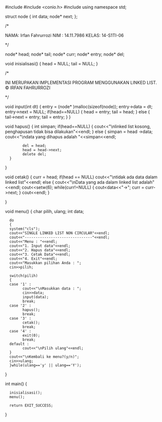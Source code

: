 #include <iostream>
#include <conio.h>
#include <iomanip> 
using namespace std;

struct node
{
      int data;
      node* next; 
};


/* 

NAMA: Irfan Fahrurrozi
NIM : 14.11.7986
KELAS: 14-S1TI-06

 */

node* head;
node* tail;
node* curr;
node* entry;
node* del;

void inisialisasi()
{
      head = NULL;
      tail = NULL;
}

/* 

INI MERUPAKAN IMPLEMENTASI PROGRAM
MENGGUNAKAN LINKED LIST.
© IRFAN FAHRURROZI

 */

void input(int dt)
{
      entry = (node* )malloc(sizeof(node)); 
      entry->data = dt;
      entry->next = NULL;
      if(head==NULL)
      {
            head = entry;
            tail = head;
      }
      else
      {
            tail->next = entry;
            tail = entry;
      }
}

void hapus()
{
      int simpan;
      if(head==NULL)
      {
            cout<<"\nlinked list kosong, penghapusan tidak bisa dilakukan"<<endl;
      }
      else
      {
            simpan  = head ->data;
            cout<<"\ndata yang dihapus adalah "<<simpan<<endl;
           
            del = head;
            head = head->next;
            delete del;
      }
}

void cetak()
{
      curr = head;
      if(head == NULL)
            cout<<"\ntidak ada data dalam linked list"<<endl;
      else
      {
            cout<<"\nData yang ada dalam linked list adalah"<<endl;
            cout<<setw(6);
            while(curr!=NULL)
            {
                  cout<<curr->data<<"->";
                  curr = curr->next;
            }
            cout<<endl;
      }

}

void menu()
{
      char pilih, ulang;
      int data;

      do
      {
      system("cls");
      cout<<"SINGLE LINKED LIST NON CIRCULAR"<<endl;
      cout<<"-------------------------------"<<endl;
      cout<<"Menu : "<<endl;
      cout<<"1. Input data"<<endl;
      cout<<"2. Hapus data"<<endl;
      cout<<"3. Cetak Data"<<endl;
      cout<<"4. Exit"<<endl;
      cout<<"Masukkan pilihan Anda : ";
      cin>>pilih;

      switch(pilih)
      {
      case '1' :
            cout<<"\nMasukkan data : ";
            cin>>data;
            input(data);
            break;
      case '2' :
            hapus();
            break;
      case '3' :
            cetak();
            break;
      case '4' :
            exit(0);
            break;
      default :
            cout<<"\nPilih ulang"<<endl;
      }
      cout<<"\nKembali ke menu?(y/n)";
      cin>>ulang;
      }while(ulang=='y' || ulang=='Y');
}


int main()
{

      inisialisasi();
      menu();

      return EXIT_SUCCESS;
}
